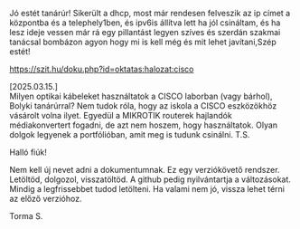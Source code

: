 Jó estét tanárúr! Sikerült a dhcp, most már rendesen felveszik az ip címet a központba és a telephely1ben, és ipv6is állítva lett ha jól csináltam, és ha lesz ideje vessen már rá egy pillantást legyen szíves és szerdán szakmai tanácsal bombázon agyon hogy mi is kell még és mit lehet javítani,Szép estét!

https://szit.hu/doku.php?id=oktatas:halozat:cisco

[2025.03.15.]  
Milyen optikai kábeleket használtatok a CISCO laborban (vagy bárhol), Bolyki tanárúrral?
Nem tudok róla, hogy az iskola a CISCO eszközökhöz vásárolt volna ilyet.
Egyedül a MIKROTIK routerek hajlandók médiakonvertert fogadni, de azt nem hoszem, hogy használtatok.
Olyan dolgok legyenek a portfólióban, amit meg is tudunk csinálni.
T.S.

Halló fiúk!

Nem kell új nevet adni a dokumentumnak.
Ez egy verziókövető rendszer. Letöltöd, dolgozol, visszatöltöd.
A github pedig nyilvántartja a változásokat. 
Mindig a legfrissebbet tudod letölteni. 
Ha valami nem jó, vissza lehet térni az előző verzióhoz.

Torma S.
